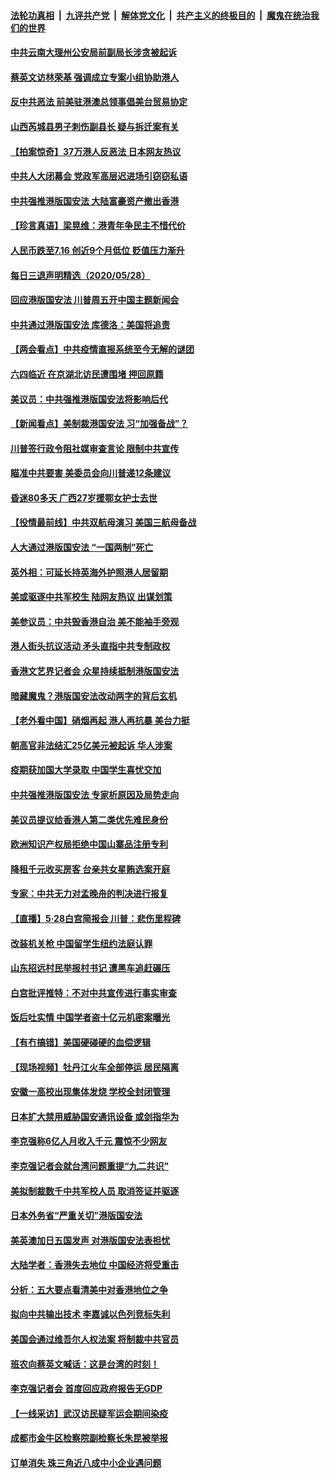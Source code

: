 

####  [法轮功真相](../../../../basic/blob/master/README.md?t=05291702) &nbsp;|&nbsp; [九评共产党](../../../../9ping.md/blob/master/README.md?t=05291702) &nbsp;|&nbsp; [解体党文化](../../../../jtdwh.md/blob/master/README.md?t=05291702)  &nbsp;|&nbsp; [共产主义的终极目的](../../../../gczydzjmd.md/blob/master/README.md?t=05291702) &nbsp;|&nbsp; [魔鬼在统治我们的世界](../../../../mgztzwmdsj.md/blob/master/README.md?t=05291702) 

#### [中共云南大理州公安局前副局长涉贪被起诉](../pages/nsc413/n12145377.md?t=05291702) 


#### [蔡英文访林荣基 强调成立专案小组协助港人](../pages/nsc413/n12145540.md?t=05291702) 

#### [反中共恶法 前美驻港澳总领事倡美台贸易协定](../pages/nsc413/n12145344.md?t=05291702) 

#### [山西芮城县男子刺伤副县长 疑与拆迁案有关](../pages/nsc413/n12145174.md?t=05291702) 

#### [【拍案惊奇】37万港人反恶法 日本网友热议](../pages/nsc413/n12145197.md?t=05291702) 

#### [中共人大闭幕会 党政军高层迟进场引窃窃私语](../pages/nsc413/n12145345.md?t=05291702) 

#### [中共强推港版国安法 大陆富豪资产撤出香港](../pages/nsc413/n12145280.md?t=05291702) 

#### [【珍言真语】梁晃维：港青年争民主不惜代价](../pages/nsc413/n12144945.md?t=05291702) 

#### [人民币跌至7.16 创近9个月低位 贬值压力渐升](../pages/nsc413/n12144920.md?t=05291702) 

#### [每日三退声明精选（2020/05/28）](../pages/nsc413/n12145226.md?t=05291702) 

#### [回应港版国安法 川普周五开中国主题新闻会](../pages/nsc413/n12144528.md?t=05291702) 

#### [中共通过港版国安法 库德洛：美国将追责](../pages/nsc413/n12144631.md?t=05291702) 

#### [【两会看点】中共疫情直报系统至今无解的谜团](../pages/nsc413/n12143330.md?t=05291702) 

#### [六四临近 在京湖北访民遭围堵 押回原籍](../pages/nsc413/n12144940.md?t=05291702) 

#### [美议员：中共强推港版国安法将影响后代](../pages/nsc413/n12144481.md?t=05291702) 

#### [【新闻看点】美制裁港国安法 习“加强备战”？](../pages/nsc413/n12144168.md?t=05291702) 

#### [川普签行政令阻社媒审查言论 限制中共宣传](../pages/nsc413/n12144588.md?t=05291702) 

#### [瞄准中共要害 美委员会向川普递12条建议](../pages/nsc413/n12144699.md?t=05291702) 

#### [昏迷80多天 广西27岁援鄂女护士去世](../pages/nsc413/n12144770.md?t=05291702) 

#### [【役情最前线】中共双航母演习 美国三航母备战](../pages/nsc413/n12144826.md?t=05291702) 

#### [人大通过港版国安法 “一国两制”死亡](../pages/nsc413/n12144662.md?t=05291702) 

#### [英外相：可延长持英海外护照港人居留期](../pages/nsc413/n12144272.md?t=05291702) 

#### [美或驱逐中共军校生 陆网友热议 出谋划策](../pages/nsc413/n12144603.md?t=05291702) 

#### [美参议员：中共毁香港自治 美不能袖手旁观](../pages/nsc413/n12144562.md?t=05291702) 

#### [港人街头抗议活动 矛头直指中共专制政权](../pages/nsc413/n12144435.md?t=05291702) 

#### [香港文艺界记者会 众星持续抵制港版国安法](../pages/nsc413/n12144374.md?t=05291702) 

#### [暗藏魔鬼？港版国安法改动两字的背后玄机](../pages/nsc413/n12143841.md?t=05291702) 

#### [【老外看中国】硝烟再起 港人再抗暴 美台力挺](../pages/nsc413/n12144587.md?t=05291702) 

#### [朝高官非法结汇25亿美元被起诉 华人涉案](../pages/nsc413/n12144464.md?t=05291702) 

#### [疫期获加国大学录取 中国学生喜忧交加](../pages/nsc413/n12144361.md?t=05291702) 

#### [中共强推港版国安法 专家析原因及局势走向](../pages/nsc413/n12143965.md?t=05291702) 

#### [美议员提议给香港人第二类优先难民身份](../pages/nsc413/n12144343.md?t=05291702) 

#### [欧洲知识产权局拒绝中国山寨品注册专利](../pages/nsc413/n12144211.md?t=05291702) 

#### [降租千元收买房客 台亲共女星贿选案开庭](../pages/nsc413/n12141768.md?t=05291702) 

#### [专家：中共无力对孟晚舟的判决进行报复](../pages/nsc413/n12143938.md?t=05291702) 

#### [【直播】5·28白宫简报会 川普：悲伤里程碑](../pages/nsc413/n12143884.md?t=05291702) 

#### [改装机关枪 中国留学生纽约法庭认罪](../pages/nsc413/n12142409.md?t=05291702) 

#### [山东招远村民举报村书记 遭黑车追赶碾压](../pages/nsc413/n12144246.md?t=05291702) 

#### [白宫批评推特：不对中共宣传进行事实审查](../pages/nsc413/n12143932.md?t=05291702) 

#### [饭后吐实情 中国学者盗十亿元机密案曝光](../pages/nsc413/n12144198.md?t=05291702) 

#### [【有冇搞错】美国硬碰硬的血偿逻辑](../pages/nsc413/n12144160.md?t=05291702) 

#### [【现场视频】牡丹江火车全部停运 居民隔离](../pages/nsc413/n12144108.md?t=05291702) 

#### [安徽一高校出现集体发烧 学校全封闭管理](../pages/nsc413/n12144127.md?t=05291702) 

#### [日本扩大禁用威胁国安通讯设备 或剑指华为](../pages/nsc413/n12144002.md?t=05291702) 

#### [李克强称6亿人月收入千元 震惊不少网友](../pages/nsc413/n12144173.md?t=05291702) 

#### [李克强记者会就台湾问题重提“九二共识”](../pages/nsc413/n12143994.md?t=05291702) 

#### [美拟制裁数千中共军校人员 取消签证并驱逐](../pages/nsc413/n12143427.md?t=05291702) 

#### [日本外务省“严重关切”港版国安法](../pages/nsc413/n12143590.md?t=05291702) 

#### [美英澳加日五国发声 对港版国安法表担忧](../pages/nsc413/n12144013.md?t=05291702) 

#### [大陆学者：香港失去地位 中国经济将受重击](../pages/nsc413/n12143781.md?t=05291702) 

#### [分析：五大要点看清美中对香港地位之争](../pages/nsc413/n12141690.md?t=05291702) 

#### [拟向中共输出技术 李嘉诚以色列竞标失利](../pages/nsc413/n12143964.md?t=05291702) 

#### [美国会通过维吾尔人权法案 将制裁中共官员](../pages/nsc413/n12143896.md?t=05291702) 


#### [班农向蔡英文喊话：这是台湾的时刻！](../pages/nsc413/n12143183.md?t=05291702) 

#### [李克强记者会 首度回应政府报告无GDP](../pages/nsc413/n12143529.md?t=05291702) 

#### [【一线采访】武汉访民疑军运会期间染疫](../pages/nsc413/n12143639.md?t=05291702) 

#### [成都市金牛区检察院副检察长朱昆被举报](../pages/nsc413/n12141215.md?t=05291702) 

#### [订单消失 珠三角近八成中小企业遇问题](../pages/nsc413/n12143509.md?t=05291702) 

